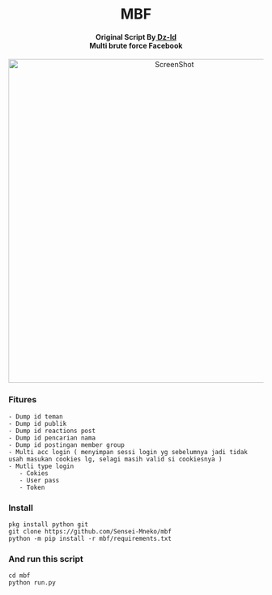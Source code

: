 <h1 align="center">
  MBF
</h1>
<h4 align="center">
  Original Script By<a href="https://github.com/dz-id"> Dz-Id</a>
  <br>
  Multi brute force Facebook
</h4>
<p align="center">
 <img src="https://github.com/dz-id/mbf/blob/master/screenshot/1.png" width="640" title="ScreenShot" alt="ScreenShot">
</p>

### Fitures
```
- Dump id teman
- Dump id publik
- Dump id reactions post
- Dump id pencarian nama
- Dump id postingan member group
- Multi acc login ( menyimpan sessi login yg sebelumnya jadi tidak usah masukan cookies lg, selagi masih valid si cookiesnya )
- Mutli type login
   - Cokies
   - User pass
   - Token
```
### Install
```
pkg install python git
git clone https://github.com/Sensei-Mneko/mbf
python -m pip install -r mbf/requirements.txt
```
### And run this script
```
cd mbf
python run.py
```
